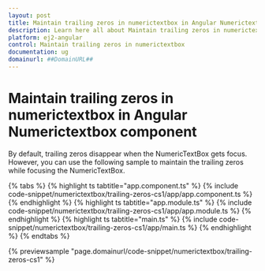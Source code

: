 ```yaml
---
layout: post
title: Maintain trailing zeros in numerictextbox in Angular Numerictextbox component | Syncfusion
description: Learn here all about Maintain trailing zeros in numerictextbox in Syncfusion Angular Numerictextbox component of Syncfusion Essential JS 2 and more.
platform: ej2-angular
control: Maintain trailing zeros in numerictextbox 
documentation: ug
domainurl: ##DomainURL##
---
```


# Maintain trailing zeros in numerictextbox in Angular Numerictextbox component

By default, trailing zeros disappear when the NumericTextBox gets focus. However, you can use the following sample to maintain the trailing zeros while focusing the NumericTextBox.

{% tabs %}
{% highlight ts tabtitle="app.component.ts" %}
{% include code-snippet/numerictextbox/trailing-zeros-cs1/app/app.component.ts %}
{% endhighlight %}
{% highlight ts tabtitle="app.module.ts" %}
{% include code-snippet/numerictextbox/trailing-zeros-cs1/app/app.module.ts %}
{% endhighlight %}
{% highlight ts tabtitle="main.ts" %}
{% include code-snippet/numerictextbox/trailing-zeros-cs1/app/main.ts %}
{% endhighlight %}
{% endtabs %}
  
{% previewsample "page.domainurl/code-snippet/numerictextbox/trailing-zeros-cs1" %}
